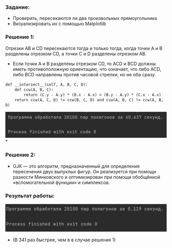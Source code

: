 ### Задание:

* Проверить, пересекаются ли два произвольных прямоугольника
* Визуализировать их с помощью Matplotlib

### Решение 1:

Отрезки AB и CD пересекаются тогда и только
тогда, когда точки A и B разделены отрезком CD, а точки C и D разделены отрезком AB.

* Если точки A и B разделены отрезком
  CD, то ACD и BCD должны иметь противоположную ориентацию, что
  означает, что либо ACD, либо BCD направлены против часовой
  стрелки, но не оба сразу.

````   
def __intersect__(self, A, B, C, D):
    def ccw(A, B, C):
        return (C.y - A.y) * (B.x - A.x) > (B.y - A.y) * (C.x - A.x)
    return ccw(A, C, D) != ccw(B, C, D) and ccw(A, B, C) != ccw(A, B, D)
````
![img.png](pics/solution1.png)
* 
### Решение 2:

* GJK — это алгоритм, предназначенный для определения пересечения двух выпуклых фигур. Он реализуется при помощи
  разности Минковского и оптимизирован при помощи обобщённой «вспомогательной функции» и симплексов.

### Результат работы:

![img_1.png](pics/solution2.png)

* (В 341 раз быстрее, чем в в случае решения 1)